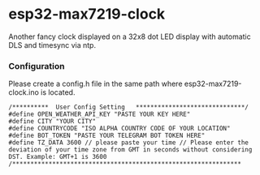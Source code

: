 # esp32-max7219-clock
Another fancy clock displayed on a 32x8 dot LED display with automatic DLS and timesync via ntp.

### Configuration
Please create a config.h file in the same path where esp32-max7219-clock.ino is located.
```
/**********  User Config Setting   ******************************/
#define OPEN_WEATHER_API_KEY "PASTE YOUR KEY HERE"
#define CITY "YOUR CITY"
#define COUNTRYCODE "ISO ALPHA COUNTRY CODE OF YOUR LOCATION"
#define BOT_TOKEN "PASTE YOUR TELEGRAM BOT TOKEN HERE"
#define TZ_DATA 3600 // please paste your time // Please enter the deviation of your time zone from GMT in seconds without considering DST. Example: GMT+1 is 3600
/***************************************************************
```
